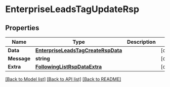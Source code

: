 # EnterpriseLeadsTagUpdateRsp

## Properties

Name | Type | Description | Notes
------------ | ------------- | ------------- | -------------
**Data** | [**EnterpriseLeadsTagCreateRspData**](EnterpriseLeadsTagCreateRsp_data.md) |  | [optional] 
**Message** | **string** |  | [optional] 
**Extra** | [**FollowingListRspDataExtra**](FollowingListRsp_data_extra.md) |  | [optional] 

[[Back to Model list]](../README.md#documentation-for-models) [[Back to API list]](../README.md#documentation-for-api-endpoints) [[Back to README]](../README.md)


